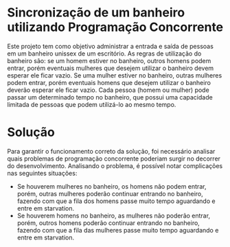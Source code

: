 # Sincronização de um banheiro utilizando Programação Concorrente

Este projeto tem como objetivo administrar a entrada e saída de pessoas em um banheiro unissex de um escritório. As regras de utilização do banheiro são: se um homem estiver no banheiro, outros homens podem entrar, porém eventuais mulheres que desejem utilizar o banheiro devem esperar ele ficar vazio. Se uma mulher estiver no banheiro, outras mulheres podem entrar, porém eventuais homens que desejem utilizar o banheiro deverão esperar ele ficar vazio. Cada pessoa (homem ou mulher) pode passar um determinado tempo no banheiro, que possui uma capacidade limitada de pessoas que podem utilizá-lo ao mesmo tempo.


# Solução

Para garantir o funcionamento correto da solução, foi necessário analisar quais problemas de programação concorrente poderiam surgir no decorrer do desenvolvimento. Analisando o problema, é possível notar complicações nas seguintes situações:


  - Se houverem mulheres no banheiro, os homens não podem entrar, porém, outras mulheres poderão continuar entrando no banheiro, fazendo com que a fila dos homens passe muito tempo aguardando e entre em starvation.
  - Se houverem homens no banheiro, as mulheres não poderão entrar, porém, outros homens poderão continuar entrando no banheiro, fazendo com que a fila das mulheres passe muito tempo aguardando e entre em starvation.